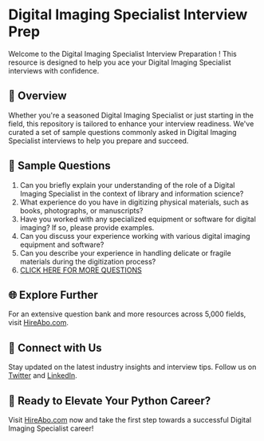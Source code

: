 # Digital Imaging Specialist Interview Prep

Welcome to the Digital Imaging Specialist Interview Preparation ! This resource is designed to help you ace your Digital Imaging Specialist interviews with confidence.

## 🚀 Overview

Whether you're a seasoned Digital Imaging Specialist or just starting in the field, this repository is tailored to enhance your interview readiness. We've curated a set of sample questions commonly asked in Digital Imaging Specialist interviews to help you prepare and succeed.

## 📝 Sample Questions

1. Can you briefly explain your understanding of the role of a Digital Imaging Specialist in the context of library and information science?
2. What experience do you have in digitizing physical materials, such as books, photographs, or manuscripts?
3. Have you worked with any specialized equipment or software for digital imaging? If so, please provide examples.
4. Can you discuss your experience working with various digital imaging equipment and software?
5. Can you describe your experience in handling delicate or fragile materials during the digitization process?
6. [CLICK HERE FOR MORE QUESTIONS](https://hireabo.com/job/18_2_45/Digital%20Imaging%20Specialist)

## 🌐 Explore Further

For an extensive question bank and more resources across 5,000 fields, visit [HireAbo.com](https://www.hireabo.com).

## 📱 Connect with Us

Stay updated on the latest industry insights and interview tips. Follow us on [Twitter](https://twitter.com/hireabo) and [LinkedIn](https://www.linkedin.com/in/hire-abo-3609972a8/).

## 🚀 Ready to Elevate Your Python Career?

Visit [HireAbo.com](https://www.hireabo.com) now and take the first step towards a successful Digital Imaging Specialist career!